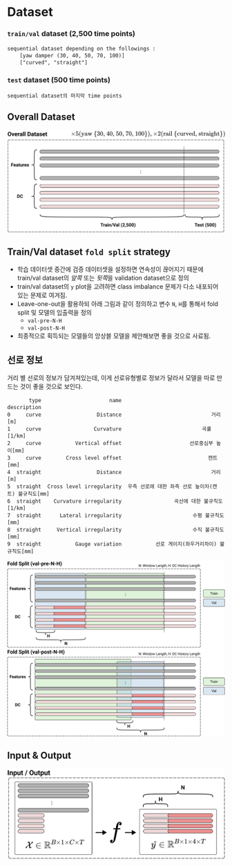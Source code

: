 # Dataset 

### `train/val` dataset (2,500 time points)
    sequential dataset depending on the followings :
        [yaw damper (30, 40, 50, 70, 100)]
        ["curved", "straight"]
### `test` dataset (500 time points)
    sequential dataset의 마지막 time points

## Overall Dataset
<img src="images/dataset.png">

## Train/Val dataset `fold split` strategy
- 학습 데이터셋 중간에 검증 데이터셋을 설정하면 연속성이 끊어지기 때문에 train/val dataset의 *앞쪽* 또는 *뒷쪽*을 validation dataset으로 정의
- train/val dataset의 `y` plot을 고려하면 class imbalance 문제가 다소 내포되어 있는 문제로 여겨짐.
- Leave-one-out을 활용하되 아래 그림과 같이 정의하고 변수 `N`, `H`를 통해서 fold split 및 모델의 입출력을 정의
    - `val-pre-N-H`
    - `val-post-N-H`
- 최종적으로 획득되는 모델들의 앙상블 모델을 제안해보면 좋을 것으로 사료됨.

## 선로 정보
거리 별 선로의 정보가 담겨져있는데, 이게 선로유형별로 정보가 달라서 모델을 따로 만드는 것이 좋을 것으로 보인다.
```
       type                      name                       description
0     curve                  Distance                             거리[m]
1     curve                 Curvature                          곡률[1/km]
2     curve           Vertical offset                      선로중심부 높이[mm]
3     curve        Cross level offset                            캔트[mm]
4  straight                  Distance                             거리[m]
5  straight  Cross level irregularity  우측 선로에 대한 좌측 선로 높이차(캔트) 불규칙도[mm]
6  straight    Curvature irregularity                 곡선에 대한 불규칙도[1/km]
7  straight      Lateral irregularity                       수평 불규칙도[mm]
8  straight     Vertical irregularity                       수직 불규칙도[mm]
9  straight           Gauge variation           선로 게이지(좌우거리차이) 불규칙도[mm]
```

<img src="images/fold_pre.png">
<img src="images/fold_post.png">

## Input & Output

<img src="images/input_output.png">
